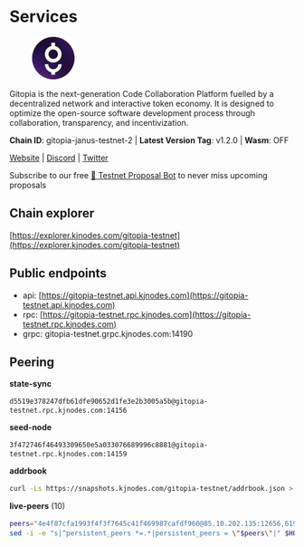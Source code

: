 # Services

<figure><img src="https://raw.githubusercontent.com/kj89/cosmos-images/main/logos/gitopia.png" alt=""><figcaption></figcaption></figure>

Gitopia is the next-generation Code Collaboration Platform fuelled by  a decentralized network and interactive token economy. It is designed  to optimize the open-source software development process through  collaboration, transparency, and incentivization.

**Chain ID**: gitopia-janus-testnet-2 | **Latest Version Tag**: v1.2.0 | **Wasm**: OFF

[Website](https://gitopia.com/) | [Discord](https://discord.gg/hFTXCGNYDZ) | [Twitter](https://twitter.com/gitopiaDAO)



Subscribe to our free [🤖 Testnet Proposal Bot](https://t.me/kjnodes_testnet_proposal_bot) to never miss upcoming proposals


## Chain explorer
[https://explorer.kjnodes.com/gitopia-testnet](https://explorer.kjnodes.com/gitopia-testnet)

## Public endpoints

* api: [https://gitopia-testnet.api.kjnodes.com](https://gitopia-testnet.api.kjnodes.com)
* rpc: [https://gitopia-testnet.rpc.kjnodes.com](https://gitopia-testnet.rpc.kjnodes.com)
* grpc: gitopia-testnet.grpc.kjnodes.com:14190

## Peering

**state-sync**

```text
d5519e378247dfb61dfe90652d1fe3e2b3005a5b@gitopia-testnet.rpc.kjnodes.com:14156
```

**seed-node**

```text
3f472746f46493309650e5a033076689996c8881@gitopia-testnet.rpc.kjnodes.com:14159
```

**addrbook**
```bash
curl -Ls https://snapshots.kjnodes.com/gitopia-testnet/addrbook.json > $HOME/.gitopia/config/addrbook.json
```

**live-peers** (10)
```bash
peers="4e4f87cfa1993f4f3f7645c41f469987cafdf960@85.10.202.135:12656,619a23818cddd40d0b9f57e9754b719da13609bc@65.108.108.52:24656,7d819fa869f7c5b42c2c7a9538e1a9e7a52cfdee@65.108.226.26:24656,95fbdc6d62be17db6688222b15b57d3e795ed07a@167.86.84.102:656,f7fcda07044dc64cec2f6dca9da0c37a254bbae8@138.201.127.91:26676,0c31077af45cb4f0424e58c91b0a917c36a90fd9@65.108.195.235:16656,0e9f303834a5d1f3be0babd5466725b3609ebc82@65.21.141.246:28656,4cd60a4dd4211d38d948a86a614f1fd8d3d274eb@75.119.153.139:656,ae5d5b47ea732ff509114f405967f61eb3d86ac6@75.119.146.171:656,d5519e378247dfb61dfe90652d1fe3e2b3005a5b@65.109.68.190:14156"
sed -i -e "s|^persistent_peers *=.*|persistent_peers = \"$peers\"|" $HOME/.gitopia/config/config.toml
```
